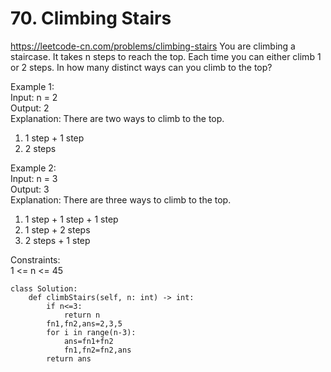 # 70. Climbing Stairs
https://leetcode-cn.com/problems/climbing-stairs
You are climbing a staircase. It takes n steps to reach the top.
Each time you can either climb 1 or 2 steps. In how many distinct ways can you climb to the top?

Example 1:   
Input: n = 2  
Output: 2  
Explanation: There are two ways to climb to the top.  
1. 1 step + 1 step  
2. 2 steps  

Example 2:  
Input: n = 3  
Output: 3  
Explanation: There are three ways to climb to the top.  
1. 1 step + 1 step + 1 step  
2. 1 step + 2 steps  
3. 2 steps + 1 step  

Constraints:  
1 <= n <= 45   

``` python3
class Solution:
    def climbStairs(self, n: int) -> int:
        if n<=3:
            return n
        fn1,fn2,ans=2,3,5
        for i in range(n-3):
            ans=fn1+fn2
            fn1,fn2=fn2,ans
        return ans
```
